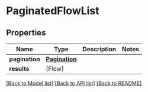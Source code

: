 # PaginatedFlowList

## Properties
Name | Type | Description | Notes
------------ | ------------- | ------------- | -------------
**pagination** | [**Pagination**](Pagination.md) |  | 
**results** | [Flow] |  | 

[[Back to Model list]](../README.md#documentation-for-models) [[Back to API list]](../README.md#documentation-for-api-endpoints) [[Back to README]](../README.md)


